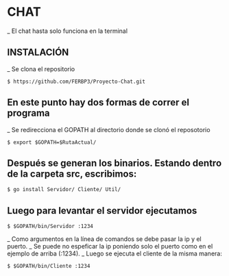 # CHAT
_ El chat hasta solo funciona en la terminal
## INSTALACIÓN
_ Se clona el repositorio
```
$ https://github.com/FERBP3/Proyecto-Chat.git
```
## En este punto hay dos formas de correr el programa
_ Se redirecciona el GOPATH al directorio donde se clonó el reposotorio
```
$ export $GOPATH=$RutaActual/
```
## Después se generan los binarios. Estando dentro de la carpeta src, escribimos:
```
$ go install Servidor/ Cliente/ Util/
```
## Luego para levantar el servidor ejecutamos
```
$ $GOPATH/bin/Servidor :1234
```
_ Como argumentos en la línea de comandos se debe pasar la ip y el puerto.
_ Se puede no espeficar la ip poniendo solo el puerto como en el ejemplo de arriba (:1234).
_ Luego se ejecuta el cliente de la misma manera:
```
$ $GOPATH/bin/Cliente :1234
```
